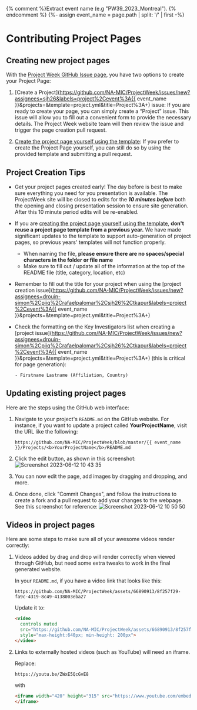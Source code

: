 ---
---
{% comment %}Extract event name (e.g "PW39_2023_Montreal"). {% endcomment %}
{%- assign event_name = page.path | split: '/' | first -%}

# Contributing Project Pages

## Creating new project pages

With the [Project Week GitHub Issue page](https://github.com/NA-MIC/ProjectWeek/issues/new/choose), you have two options to create your Project Page:


1. [Create a Project](https://github.com/NA-MIC/ProjectWeek/issues/new?assignees=sjh26&labels=project%2Cevent%3A{{ event_name }}&projects=&template=project.yml&title=Project%3A+) issue: If you are ready to create your page, you can simply create a “Project” issue. This issue will allow you to fill out a convenient form to provide the necessary details.  The Project Week website team will then review the issue and trigger the page creation pull request.

2. [Create the project page yourself using the template](Projects/README.md): If you prefer to create the Project Page yourself, you can still do so by using the provided template and submitting a pull request.

## Project Creation Tips

- Get your project pages created early!  The day before is best to make sure everything you need for you presentation is available.  The ProjectWeek site will be closed to edits for the ***10 minutes before*** both the opening and closing presentation session to ensure site generation. After this 10 minute period edits will be re-enabled.

- If you are [creating the project page yourself using the template](Projects/README.md), **don't reuse a project page template from a previous year.**  We have made significant updates to the template to support auto-generation of project pages, so previous years' templates will not function properly.

    - When naming the file, **please ensure there are no spaces/special characters in the folder or file name**
    - Make sure to fill out / update all of the information at the top of the README file (title, category, location, etc)

- Remember to fill out the title for your project when using the [project creation issue](https://github.com/NA-MIC/ProjectWeek/issues/new?assignees=drouin-simon%2Cpiiq%2Crafaelpalomar%2Csjh26%2Ctkapur&labels=project%2Cevent%3A{{ event_name }}&projects=&template=project.yml&title=Project%3A+)

- Check the formatting on the Key Investigators list when creating a [project issue](https://github.com/NA-MIC/ProjectWeek/issues/new?assignees=drouin-simon%2Cpiiq%2Crafaelpalomar%2Csjh26%2Ctkapur&labels=project%2Cevent%3A{{ event_name }}&projects=&template=project.yml&title=Project%3A+) (this is critical for page generation):

    `- Firstname Lastname (Affiliation, Country)`

## Updating existing project pages

Here are the steps using the GitHub web interface:

1. Navigate to your project's `README.md` on the GitHub website. For instance, if you want to update a project called **YourProjectName**, visit the URL like the following:

    ```
    https://github.com/NA-MIC/ProjectWeek/blob/master/{{ event_name }}/Projects/<b>YourProjectName</b>/README.md
    ```

2. Click the edit button, as shown in this screenshot: ![Screenshot 2023-06-12 10 43 35](https://github.com/NA-MIC/ProjectWeek/assets/25040869/ab01a7bf-c1e4-4c23-9aca-e2c6421ca530)

3. You can now edit the page, add images by dragging and dropping, and more.

4. Once done, click "Commit Changes", and follow the instructions to create a fork and a pull request to add your changes to the webpage. See this screenshot for reference: ![Screenshot 2023-06-12 10 50 50](https://github.com/NA-MIC/ProjectWeek/assets/25040869/180e81bb-d4f9-4f65-8569-a93192b2828e)

## Videos in project pages

Here are some steps to make sure all of your awesome videos render correctly:

1. Videos added by drag and drop will render correctly when viewed through GitHub, but need some extra tweaks to work in the final generated website.


    In your `README.md`, if you have a video link that looks like this:

    ```
    https://github.com/NA-MIC/ProjectWeek/assets/66890913/8f257f29-fa9c-4319-8c49-4138003eba27
    ```

    Update it to:

    ```html
    <video
      controls muted
      src="https://github.com/NA-MIC/ProjectWeek/assets/66890913/8f257f29-fa9c-4319-8c49-4138003eba27"
      style="max-height:640px; min-height: 200px">
    </video>
    ```

2. Links to externally hosted videos (such as YouTube) will need an iframe.

    Replace:

    ```
    https://youtu.be/ZWxE5QcGvE8
    ```

    with

    ````html
    <iframe width="420" height="315" src="https://www.youtube.com/embed/ZWxE5QcGvE8">
    </iframe>
    ````

